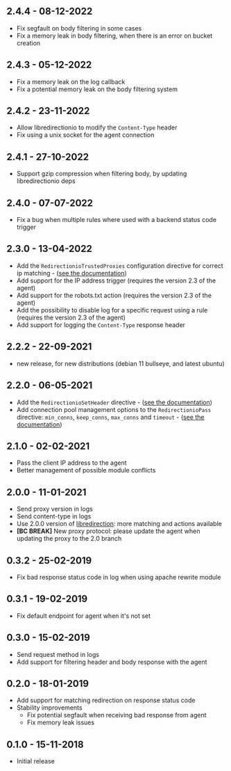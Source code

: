 ## 2.4.4 - 08-12-2022

* Fix segfault on body filtering in some cases
* Fix a memory leak in body filtering, when there is an error on bucket creation

## 2.4.3 - 05-12-2022

* Fix a memory leak on the log callback
* Fix a potential memory leak on the body filtering system

## 2.4.2 - 23-11-2022

 * Allow libredirectionio to modify the `Content-Type` header
 * Fix using a unix socket for the agent connection

## 2.4.1 - 27-10-2022

* Support gzip compression when filtering body, by updating libredirectionio deps

## 2.4.0 - 07-07-2022

 * Fix a bug when multiple rules where used with a backend status code trigger

## 2.3.0 - 13-04-2022

 * Add the `RedirectionioTrustedProxies` configuration directive for correct ip matching - ([see the documentation](https://redirection.io/documentation/developer-documentation/apache-module#redirectioniotrustedproxies))
 * Add support for the IP address trigger (requires the version 2.3 of the agent)
 * Add support for the robots.txt action (requires the version 2.3 of the agent)
 * Add the possibility to disable log for a specific request using a rule (requires the version 2.3 of the agent)
 * Add support for logging the `Content-Type` response header

## 2.2.2 - 22-09-2021

 * new release, for new distributions (debian 11 bullseye, and latest ubuntu)

## 2.2.0 - 06-05-2021

 * Add the `RedirectionioSetHeader` directive - ([see the documentation](https://redirection.io/documentation/developer-documentation/apache-module#redirectioniosetheader))
 * Add connection pool management options to the `RedirectionioPass` directive: `min_conns`, `keep_conns`, `max_conns` and `timeout` - ([see the documentation](https://redirection.io/documentation/developer-documentation/apache-module#redirectioniopass))

## 2.1.0 - 02-02-2021

 * Pass the client IP address to the agent
 * Better management of possible module conflicts

## 2.0.0 - 11-01-2021

 * Send proxy version in logs
 * Send content-type in logs
 * Use 2.0.0 version of [libredirection](https://github.com/redirectionio/libredirectionio): more matching and actions available
 * **[BC BREAK]** New proxy protocol: please update the agent when updating the proxy to the 2.0 branch

## 0.3.2 - 25-02-2019

 * Fix bad response status code in log when using apache rewrite module

## 0.3.1 - 19-02-2019

 * Fix default endpoint for agent when it's not set

## 0.3.0 - 15-02-2019

 * Send request method in logs
 * Add support for filtering header and body response with the agent

## 0.2.0 - 18-01-2019

 * Add support for matching redirection on response status code
 * Stability improvements
    * Fix potential segfault when receiving bad response from agent
    * Fix memory leak issues

## 0.1.0 - 15-11-2018

 * Initial release
